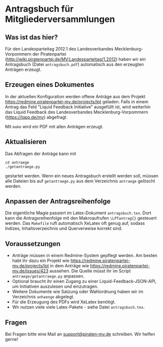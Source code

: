 Antragsbuch für Mitgliederversammlungen
=======================================

Was ist das hier?
-----------------

Für den Landesparteitag 2012.1 des Landesverbandes Mecklenburg-Vorpommern der Piratenpartei (http://wiki.piratenpartei.de/MV:Landesparteitag/1.2012) haben wir ein Antragsbuch (Datei `antragsbuch.pdf`) automatisch aus den erzeugten Anträgen erzeugt.

Erzeugen eines Dokumentes
-------------------------

In der aktuellen Konfiguration werden offene Anträge aus dem Projekt https://redmine.piratenpartei-mv.de/projects/lpt geladen. Falls in einem Antrag das Feld "Liquid Feedback Initiative" ausgefüllt ist, wird weiterhin das Liquid Feedback des Landesverbandes Mecklenburg-Vorpommern (https://lqpp.de/mv) abgefragt.

Mit `make` wird ein PDF mit allen Anträgen erzeugt.

Aktualisieren
-------------

Das Abfragen der Anträge kann mit

    cd antraege
    ./getantraege.py

gestartet werden. Wenn ein neues Antragsbuch erstellt werden soll, müssen alle Dateien bis auf `getantraege.py` aus dem Verzeichnis `antraege` gelöscht werden.

Anpassen der Antragsreihenfolge
-------------------------------

Die eigentliche Magie passiert im Latex-Dokument `antragsbuch.tex`. Dort kann die Antragsreihenfolge mit den Makroaufrufen `\LPTantrag{}` gesteuert werden. Das `Makefile` ruft automatisch XeLatex oft genug auf, sodass Indizes, Inhaltsverzeichnis und Querverweise korrekt sind.

Voraussetzungen
---------------

- Anträge müssen in einem Redmine-System gepflegt werden. Am besten habt ihr dazu ein Projekt wie https://redmine.piratenpartei-mv.de/projects/lpt in dem Anträge wie https://redmine.piratenpartei-mv.de/issues/423 aussehen. Die Quelle müsst ihr im Script `antraege/getantraege.py` anpassen.
- Optional braucht ihr einen Zugang zu einer Liquid-Feedback-JSON-API, um Initiativen auszulesen und einzutragen.
- Weitere Dokumente wie Satzung oder Wahlordnung haben wir im Verzeichnis `anhaenge` abgelegt.
- Für die Erzeugung des PDFs wird XeLatex benötigt.
- Wir nutzen viele viele Latex-Pakete - siehe Datei `antragsbuch.tex`.

Fragen
------

Bei Fragen bitte eine Mail an support@piraten-mv.de schreiben. Wir helfen gerne!